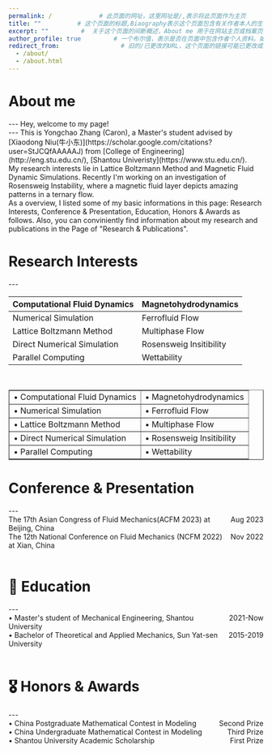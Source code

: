 ```yaml
---
permalink: /             # 此页面的网址，这里网址是/,表示将此页面作为主页
title: ""          # 这个页面的标题,Biaography表示这个页面包含有关作者本人的生平事迹。
excerpt: ""         #  关于这个页面的间断概述，About me 用于在网站主页或档案页面的列表视图中显示时提供预览内容
author_profile: true         # 一个布尔值，表示是否在页面中包含作者个人资料。如果值为true,则会在页面底部显示一个名为作者“Author”的模块，在本案例库中可能指代侧边栏，即sidebar      
redirect_from:                 # 旧的/已更改的URL，这个页面的链接可能已更改或重定向到新页面。此字段值是一个数组，为页面提供其他链接的路径，以避免网站的“404 page not found”错误。
  - /about/
  - /about.html
---
```

<h1>About me</h1>
---
Hey, welcome to my page!  <br>
---
This is Yongchao Zhang (Caron), a Master's student advised by [Xiaodong Niu(牛小东)](https://scholar.google.com/citations?user=StJCQfAAAAAJ) from [College of Engineering](http://eng.stu.edu.cn/), [Shantou Univeristy](https://www.stu.edu.cn/). 
<br>
My research interests lie in Lattice Boltzmann Method and Magnetic Fluid Dynamic Simulations. Recently I'm working on an investigation of Rosensweig Instability, where a magnetic fluid layer depicts amazing patterns in a ternary flow.
<br>
As a overview, I listed some of my basic informations in this page: Research Interests, Conference & Presentation, Education, Honors & Awards as follows.
Also, you can conviniently find information about my research and publications in the Page of "Research & Publications". 

<!--My CV is available here: [Caron Zhang's Curriculum Viate].-->

<h1 id=interests>Research Interests</h1>
--- 

|  Computational Fluid Dynamics | Magnetohydrodynamics    |
|-------------------------------|-------------------------|
| Numerical Simulation          | Ferrofluid Flow         |
| Lattice Boltzmann Method      | Multiphase Flow         |
| Direct Numerical Simulation   | Rosensweig Insitibility |
| Parallel Computing           | Wettability             |

<table width="600" border=" ">
  <tr>
    <td>• Computational Fluid Dynamics</td>
    <td>• Magnetohydrodynamics</td>
  </tr>
  <tr>
    <td>• Numerical Simulation</td>
    <td>• Ferrofluid Flow</td>
  </tr>
  <tr>
    <td>• Lattice Boltzmann Method</td>
    <td>• Multiphase Flow</td>
  </tr>
  <tr>
    <td>• Direct Numerical Simulation</td>
    <td>• Rosensweig Insitibility</td>
  </tr>
  <tr>
    <td>• Parallel Computing</td>
    <td>• Wettability</td>
  </tr>
<br>
</table>
<h1>Conference & Presentation</h1>
---
<div><span style="float:right">Aug 2023</span>The 17th Asian Congress of Fluid Mechanics(ACFM 2023) at Beijing, China</div>
<div><span style="float:right">Nov 2022</span>The 12th National Conference on Fluid Mechanics (NCFM 2022) at Xian, China</div><br>
<h1 id=educations> 📖 Education</h1>
---
<div><span style="float:right">2021-Now</span>• Master's student of Mechanical Engineering, Shantou University</div>
<div><span style="float:right">2015-2019</span>• Bachelor of Theoretical and Applied Mechanics, Sun Yat-sen University</div><br>
<h1 id=honors>🎖 Honors & Awards</h1>
---
<div><span style="float:right">Second Prize</span>• China Postgraduate Mathematical Contest in Modeling</div>
<div><span style="float:right">Third Prize</span>• China Undergraduate Mathematical Contest in Modeling</div>
<div><span style="float:right">First Prize</span>• Shantou University Academic Scholarship</div>
